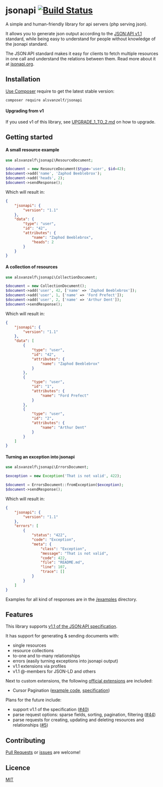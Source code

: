 # jsonapi [![Build Status](https://travis-ci.org/lode/jsonapi.svg?branch=master)](https://travis-ci.org/lode/jsonapi)

A simple and human-friendly library for api servers (php serving json).

It allows you to generate json output according to the [JSON:API v1.1](https://jsonapi.org/) standard,
while being easy to understand for people without knowledge of the jsonapi standard.

The JSON:API standard makes it easy for clients to fetch multiple resources in one call and understand the relations between them.
Read more about it at [jsonapi.org](https://jsonapi.org/).


## Installation

[Use Composer](http://getcomposer.org/) require to get the latest stable version:

```
composer require alsvanzelf/jsonapi
```

#### Upgrading from v1

If you used v1 of this library, see [UPGRADE_1_TO_2.md](/UPGRADE_1_TO_2.md) on how to upgrade.



## Getting started

#### A small resource example

```php
use alsvanzelf\jsonapi\ResourceDocument;

$document = new ResourceDocument($type='user', $id=42);
$document->add('name', 'Zaphod Beeblebrox');
$document->add('heads', 2);
$document->sendResponse();
```

Which will result in:

```json
{
	"jsonapi": {
		"version": "1.1"
	},
	"data": {
		"type": "user",
		"id": "42",
		"attributes": {
			"name": "Zaphod Beeblebrox",
			"heads": 2
		}
	}
}
```

#### A collection of resources

```php
use alsvanzelf\jsonapi\CollectionDocument;

$document = new CollectionDocument();
$document->add('user', 42, ['name' => 'Zaphod Beeblebrox']);
$document->add('user', 1, ['name' => 'Ford Prefect']);
$document->add('user', 2, ['name' => 'Arthur Dent']);
$document->sendResponse();
```

Which will result in:

```json
{
	"jsonapi": {
		"version": "1.1"
	},
	"data": [
		{
			"type": "user",
			"id": "42",
			"attributes": {
				"name": "Zaphod Beeblebrox"
			}
		},
		{
			"type": "user",
			"id": "1",
			"attributes": {
				"name": "Ford Prefect"
			}
		},
		{
			"type": "user",
			"id": "2",
			"attributes": {
				"name": "Arthur Dent"
			}
		}
	]
}
```

#### Turning an exception into jsonapi

```php
use alsvanzelf\jsonapi\ErrorsDocument;

$exception = new Exception('That is not valid', 422);

$document = ErrorsDocument::fromException($exception);
$document->sendResponse();
```

Which will result in:

```json
{
	"jsonapi": {
		"version": "1.1"
	},
	"errors": [
		{
			"status": "422",
			"code": "Exception",
			"meta": {
				"class": "Exception",
				"message": "That is not valid",
				"code": 422,
				"file": "README.md",
				"line": 107,
				"trace": []
			}
		}
	]
}
```

Examples for all kind of responses are in the [/examples](/examples) directory.


## Features

This library supports [v1.1 of the JSON:API specification](https://jsonapi.org/format/1.1/).

It has support for generating & sending documents with:

- single resources
- resource collections
- to-one and to-many relationships
- errors (easily turning exceptions into jsonapi output)
- v1.1 extensions via profiles
- v1.1 @-members for JSON-LD and others

Next to custom extensions, the following [official extensions](https://jsonapi.org/extensions/) are included:

- Cursor Pagination ([example code](/examples/cursor_pagination_profile.php), [specification](https://jsonapi.org/profiles/ethanresnick/cursor-pagination/))

Plans for the future include:

- support v1.1 of the specification ([#40](https://github.com/lode/jsonapi/pull/40))
- parse request options: sparse fields, sorting, pagination, filtering ([#44](https://github.com/lode/jsonapi/issues/44))
- parse requests for creating, updating and deleting resources and relationships ([#5](https://github.com/lode/jsonapi/issues/5))


## Contributing

[Pull Requests](https://github.com/lode/jsonapi/pulls) or [issues](https://github.com/lode/jsonapi/issues) are welcome!


## Licence

[MIT](/LICENSE)
